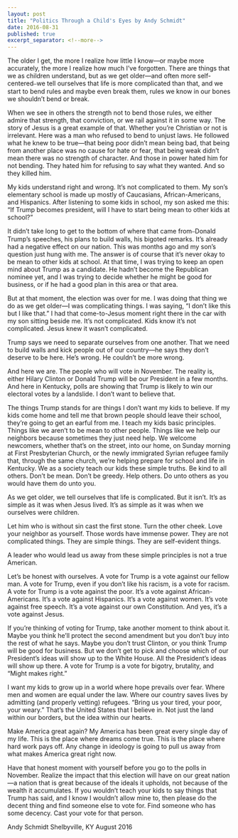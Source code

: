 ```yaml
---
layout: post
title: "Politics Through a Child's Eyes by Andy Schmidt"
date: 2016-08-31
published: true
excerpt_separator: <!--more-->
---
```


The older I get, the more I realize how little I know—or maybe more accurately, the more I realize how much I’ve forgotten. There are things that we as children understand, but as we get older—and often more self-centered⎯we tell ourselves that life is more complicated than that, and we start to bend rules and maybe even break them, rules we know in our bones we shouldn’t bend or break.

<!--more-->

When we see in others the strength not to bend those rules, we either admire that strength, that conviction, or we rail against it in some way. The story of Jesus is a great example of that. Whether you’re Christian or not is irrelevant. Here was a man who refused to bend to unjust laws. He followed what he knew to be true—that being poor didn’t mean being bad, that being from another place was no cause for hate or fear, that being weak didn’t mean there was no strength of character. And those in power hated him for not bending. They hated him for refusing to say what they wanted. And so they killed him.

My kids understand right and wrong. It’s not complicated to them. My son’s elementary school is made up mostly of Caucasians, African-Americans, and Hispanics. After listening to some kids in school, my son asked me this: “If Trump becomes president, will I have to start being mean to other kids at school?”

It didn’t take long to get to the bottom of where that came from⎯Donald Trump’s speeches, his plans to build walls, his bigoted remarks. It’s already had a negative effect on our nation. This was months ago and my son’s question just hung with me. The answer is of course that it’s never okay to be mean to other kids at school. At that time, I was trying to keep an open mind about Trump as a candidate. He hadn’t become the Republican nominee yet, and I was trying to decide whether he might be good for business, or if he had a good plan in this area or that area.

But at that moment, the election was over for me. I was doing that thing we do as we get older—I was complicating things. I was saying, “I don’t like this but I like that.” I had that come-to-Jesus moment right there in the car with my son sitting beside me. It’s not complicated. Kids know it’s not complicated. Jesus knew it wasn’t complicated.

Trump says we need to separate ourselves from one another. That we need to build walls and kick people out of our country—he says they don’t deserve to be here. He’s wrong. He couldn’t be more wrong.

And here we are. The people who will vote in November. The reality is, either Hilary Clinton or Donald Trump will be our President in a few months. And here in Kentucky, polls are showing that Trump is likely to win our electoral votes by a landslide. I don’t want to believe that.

The things Trump stands for are things I don’t want my kids to believe. If my kids come home and tell me that brown people should leave their school, they’re going to get an earful from me. I teach my kids basic principles. Things like we aren’t to be mean to other people. Things like we help our neighbors because sometimes they just need help. We welcome newcomers, whether that’s on the street, into our home, on Sunday morning at First Presbyterian Church, or the newly immigrated Syrian refugee family that, through the same church, we’re helping prepare for school and life in Kentucky. We as a society teach our kids these simple truths. Be kind to all others. Don’t be mean. Don’t be greedy. Help others. Do unto others as you would have them do unto you.

As we get older, we tell ourselves that life is complicated. But it isn’t. It’s as simple as it was when Jesus lived. It’s as simple as it was when we ourselves were children.

Let him who is without sin cast the first stone. Turn the other cheek. Love your neighbor as yourself. Those words have immense power. They are not complicated things. They are simple things. They are self-evident things.

A leader who would lead us away from these simple principles is not a true American.

Let’s be honest with ourselves. A vote for Trump is a vote against our fellow man. A vote for Trump, even if you don’t like his racism, is a vote for racism. A vote for Trump is a vote against the poor. It’s a vote against African-Americans. It’s a vote against Hispanics. It’s a vote against women. It’s vote against free speech. It’s a vote against our own Constitution. And yes, it’s a vote against Jesus.

If you’re thinking of voting for Trump, take another moment to think about it. Maybe you think he’ll protect the second amendment but you don’t buy into the rest of what he says. Maybe you don’t trust Clinton, or you think Trump will be good for business. But we don’t get to pick and choose which of our President’s ideas will show up to the White House. All the President’s ideas will show up there. A vote for Trump is a vote for bigotry, brutality, and “Might makes right.”

I want my kids to grow up in a world where hope prevails over fear. Where men and women are equal under the law. Where our country saves lives by admitting (and properly vetting) refugees. “Bring us your tired, your poor, your weary.” That’s the United States that I believe in. Not just the land within our borders, but the idea within our hearts.

Make America great again? My America has been great every single day of my life. This is the place where dreams come true. This is the place where hard work pays off. Any change in ideology is going to pull us away from what makes America great right now.

Have that honest moment with yourself before you go to the polls in November. Realize the impact that this election will have on our great nation—a nation that is great because of the ideals it upholds, not because of the wealth it accumulates. If you wouldn’t teach your kids to say things that Trump has said, and I know I wouldn’t allow mine to, then please do the decent thing and find someone else to vote for. Find someone who has some decency. Cast your vote for that person.


Andy Schmidt
Shelbyville, KY
August 2016
